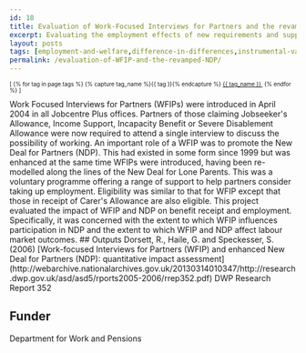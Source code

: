 ```yaml
---
id: 18
title: Evaluation of Work-Focused Interviews for Partners and the revamped New Deal for Partners
excerpt: Evaluating the employment effects of new requirements and support for the partners of benefit claimants
layout: posts
tags: [employment-and-welfare,difference-in-differences,instrumental-variables]
permalink: /evaluation-of-WFIP-and-the-revamped-NDP/
---
```

<div>
  <p style="font-size:.7em;">
    [
    {% for tag in page.tags %}
      {% capture tag_name %}{{ tag }}{% endcapture %}
      <a href="/{{ tag_name }}"><nobr>{{ tag_name }}</nobr>&nbsp;</a>
    {% endfor %}
    ]
  </p>
</div>
Work Focused Interviews for Partners (WFIPs) were introduced in April 2004 in all Jobcentre Plus offices. Partners of those claiming Jobseeker's Allowance, Income Support, Incapacity Benefit or Severe Disablement Allowance were now required to attend a single interview to discuss the possibility of working. An important role of a WFIP was to promote the New Deal for Partners (NDP). This had existed in some form since 1999 but was enhanced at the same time WFIPs were introduced, having been re-modelled along the lines of the New Deal for Lone Parents. This was a voluntary programme offering a range of support to help partners consider taking up employment. Eligibility was similar to that for WFIP except that those in receipt of Carer's Allowance are also eligible. This project evaluated the impact of WFIP and NDP on benefit receipt and employment. Specifically, it was concerned with the extent to which WFIP influences participation in NDP and the extent to which WFIP and NDP affect labour market outcomes.
## Outputs
Dorsett, R., Haile, G. and Speckesser, S. (2006) [Work-focused Interviews for Partners (WFIP) and enhanced New Deal for Partners (NDP): quantitative impact assessment](http://webarchive.nationalarchives.gov.uk/20130314010347/http://research.dwp.gov.uk/asd/asd5/rports2005-2006/rrep352.pdf) DWP Research Report 352

## Funder
Department for Work and Pensions
